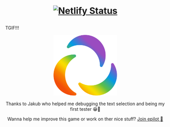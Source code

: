 # <p align="center"> [![Netlify Status](https://api.netlify.com/api/v1/badges/313faf41-b755-4878-93f6-e84634f2fd5b/deploy-status)](https://app.netlify.com/sites/flappyepilot/deploys)
TGIF!!!</p>
<p align="center"><a href="https://flappyepilot.netlify.app/"><img alt="epilot" src="src/epilot_Logo_nur_Icon_regenbogen_RGB_angepasst.svg" width="200"></a></p>


<p align="center">Thanks to Jakub who helped me debugging the text selection and being my first tester 😁💪</p>


<p align="center"> Wanna help me improve this game or work on ther nice stuff? <a href="https://www.epilot.cloud/en/company/careers/developers-engineering"> Join epilot 🚀</a></p>
